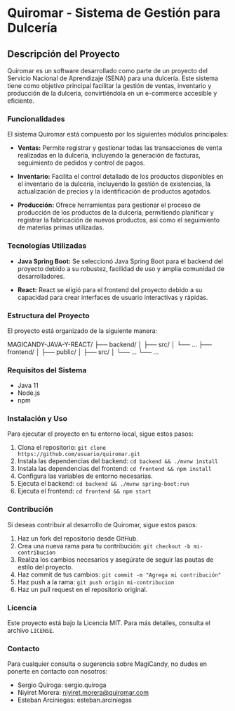 # Quiromar - Sistema de Gestión para Dulcería

## Descripción del Proyecto

Quiromar es un software desarrollado como parte de un proyecto del Servicio Nacional de Aprendizaje (SENA) para una dulcería. Este sistema tiene como objetivo principal facilitar la gestión de ventas, inventario y producción de la dulcería, convirtiéndola en un e-commerce accesible y eficiente.

### Funcionalidades

El sistema Quiromar está compuesto por los siguientes módulos principales:

- **Ventas:** Permite registrar y gestionar todas las transacciones de venta realizadas en la dulcería, incluyendo la generación de facturas, seguimiento de pedidos y control de pagos.

- **Inventario:** Facilita el control detallado de los productos disponibles en el inventario de la dulcería, incluyendo la gestión de existencias, la actualización de precios y la identificación de productos agotados.

- **Producción:** Ofrece herramientas para gestionar el proceso de producción de los productos de la dulcería, permitiendo planificar y registrar la fabricación de nuevos productos, así como el seguimiento de materias primas utilizadas.

### Tecnologías Utilizadas

- **Java Spring Boot:** Se seleccionó Java Spring Boot para el backend del proyecto debido a su robustez, facilidad de uso y amplia comunidad de desarrolladores.
  
- **React:** React se eligió para el frontend del proyecto debido a su capacidad para crear interfaces de usuario interactivas y rápidas.

### Estructura del Proyecto

El proyecto está organizado de la siguiente manera:

MAGICANDY-JAVA-Y-REACT/
├── backend/
│ ├── src/
│ └── ...
├── frontend/
│ ├── public/
│ ├── src/
│ └── ...
└── ...

### Requisitos del Sistema

- Java 11
- Node.js
- npm

### Instalación y Uso

Para ejecutar el proyecto en tu entorno local, sigue estos pasos:

1. Clona el repositorio: `git clone https://github.com/usuario/quiromar.git`
2. Instala las dependencias del backend: `cd backend && ./mvnw install`
3. Instala las dependencias del frontend: `cd frontend && npm install`
4. Configura las variables de entorno necesarias.
5. Ejecuta el backend: `cd backend && ./mvnw spring-boot:run`
6. Ejecuta el frontend: `cd frontend && npm start`

### Contribución

Si deseas contribuir al desarrollo de Quiromar, sigue estos pasos:

1. Haz un fork del repositorio desde GitHub.
2. Crea una nueva rama para tu contribución: `git checkout -b mi-contribucion`
3. Realiza los cambios necesarios y asegúrate de seguir las pautas de estilo del proyecto.
4. Haz commit de tus cambios: `git commit -m "Agrega mi contribución"`
5. Haz push a la rama: `git push origin mi-contribucion`
6. Haz un pull request en el repositorio original.

### Licencia

Este proyecto está bajo la Licencia MIT. Para más detalles, consulta el archivo `LICENSE`.

### Contacto

Para cualquier consulta o sugerencia sobre MagiCandy, no dudes en ponerte en contacto con nosotros:

- Sergio Quiroga: sergio.quiroga
- Niyiret Morera: niyiret.morera@quiromar.com
- Esteban Arciniegas: esteban.arciniegas


